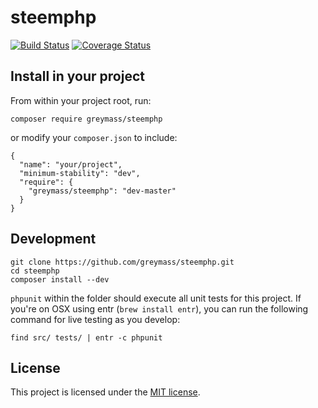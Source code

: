 # steemphp

[![Build Status](https://travis-ci.org/greymass/steemphp.svg?branch=master)](https://travis-ci.org/greymass/steemphp) [![Coverage Status](https://coveralls.io/repos/github/greymass/steemphp/badge.svg?branch=master)](https://coveralls.io/github/greymass/steemphp?branch=master)

## Install in your project

From within your project root, run:

```
composer require greymass/steemphp
```

or modify your `composer.json` to include:

```
{
  "name": "your/project",
  "minimum-stability": "dev",
  "require": {
    "greymass/steemphp": "dev-master"
  }
}
```

## Development


```
git clone https://github.com/greymass/steemphp.git
cd steemphp
composer install --dev
```


`phpunit` within the folder should execute all unit tests for this project. If you're on OSX using entr (`brew install entr`), you can run the following command for live testing as you develop:

```
find src/ tests/ | entr -c phpunit
```

## License

This project is licensed under the [MIT license](LICENSE).
